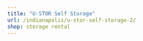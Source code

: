 ```yaml
---
title: "U-STOR Self Storage"
url: /indianapolis/u-stor-self-storage-2/
shop: storage rental
---
```


